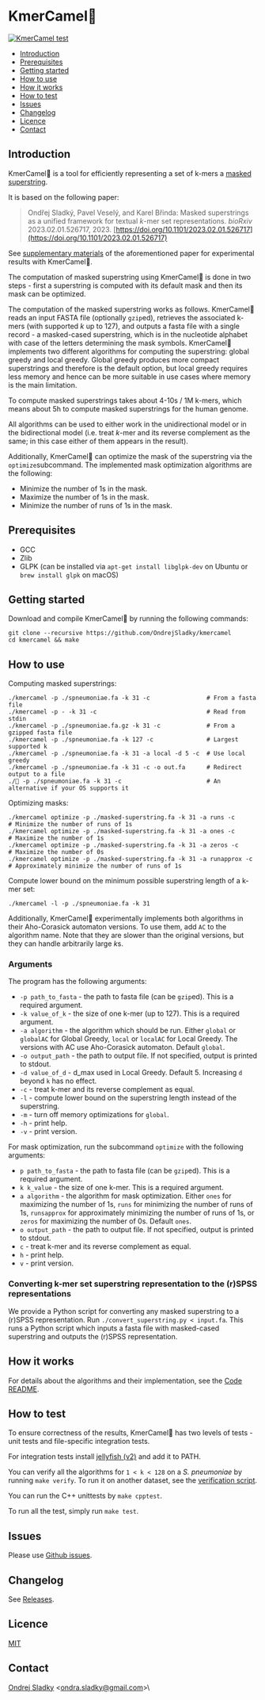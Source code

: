 # KmerCamel🐫
[![KmerCamel test](https://github.com/OndrejSladky/kmercamel/actions/workflows/ci.yml/badge.svg)](https://github.com/OndrejSladky/kmercamel/actions/)

<!-- vim-markdown-toc GFM -->

* [Introduction](#introduction)
* [Prerequisites](#prerequisites)
* [Getting started](#getting-started)
* [How to use](#how-to-use)
* [How it works](#how-it-works)
* [How to test](#how-to-test)
* [Issues](#issues)
* [Changelog](#changelog)
* [Licence](#licence)
* [Contact](#contact)

<!-- vim-markdown-toc -->

## Introduction

KmerCamel🐫 is a tool for efficiently representing a set of k-mers a [masked superstring](https://doi.org/10.1101/2023.02.01.526717).

It is based on the following paper:

> Ondřej Sladký, Pavel Veselý, and Karel Břinda: Masked superstrings as a unified framework for textual *k*-mer set representations. *bioRxiv* 2023.02.01.526717, 2023.
[https://doi.org/10.1101/2023.02.01.526717](https://doi.org/10.1101/2023.02.01.526717)

See [supplementary materials](https://github.com/karel-brinda/masked-superstrings-supplement) of the aforementioned paper for experimental results with KmerCamel🐫.

The computation of masked superstring using KmerCamel🐫 is done in two steps -
first a superstring is computed with its default mask and then its mask can be optimized.

The computation of the masked superstring works as follows. KmerCamel🐫 reads an input FASTA file (optionally `gzip`ed), retrieves the associated k-mers (with supported $k$ up to 127), and outputs
a fasta file with a single record - a masked-cased superstring, which is in the nucleotide alphabet with case of the letters determining the mask symbols.
KmerCamel🐫 implements two different algorithms for computing the superstring:
global greedy and local greedy. Global greedy produces more compact superstrings and therefore is the default option,
but local greedy requires less memory and hence can be more suitable in use cases where memory is the main limitation.

To compute masked superstrings takes about 4-10s / 1M k-mers, which means about 5h to compute masked superstrings for the human genome.

All algorithms can be used to either work in the unidirectional model or in the bidirectional model
(i.e. treat $k$-mer and its reverse complement as the same; in this case either of them appears in the result).

Additionally, KmerCamel🐫 can optimize the mask of the superstring via the `optimize`subcommand. The implemented mask optimization algorithms are the following:
- Minimize the number of 1s in the mask.
- Maximize the number of 1s in the mask.
- Minimize the number of runs of 1s in the mask.

## Prerequisites

* GCC
* Zlib
* GLPK (can be installed via `apt-get install libglpk-dev` on Ubuntu or `brew install glpk` on macOS)

## Getting started

Download and compile KmerCamel🐫 by running the following commands:

```
git clone --recursive https://github.com/OndrejSladky/kmercamel
cd kmercamel && make
```

## How to use

Computing masked superstrings:
```
./kmercamel -p ./spneumoniae.fa -k 31 -c                # From a fasta file
./kmercamel -p - -k 31 -c                               # Read from stdin
./kmercamel -p ./spneumoniae.fa.gz -k 31 -c             # From a gzipped fasta file
./kmercamel -p ./spneumoniae.fa -k 127 -c               # Largest supported k
./kmercamel -p ./spneumoniae.fa -k 31 -a local -d 5 -c  # Use local greedy
./kmercamel -p ./spneumoniae.fa -k 31 -c -o out.fa      # Redirect output to a file
./🐫 -p ./spneumoniae.fa -k 31 -c                        # An alternative if your OS supports it
```

Optimizing masks:
```
./kmercamel optimize -p ./masked-superstring.fa -k 31 -a runs -c        # Minimize the number of runs of 1s
./kmercamel optimize -p ./masked-superstring.fa -k 31 -a ones -c        # Maximize the number of 1s
./kmercamel optimize -p ./masked-superstring.fa -k 31 -a zeros -c       # Maximize the number of 0s
./kmercamel optimize -p ./masked-superstring.fa -k 31 -a runapprox -c   # Approximately minimize the number of runs of 1s
```

Compute lower bound on the minimum possible superstring length of a k-mer set:
```
./kmercamel -l -p ./spneumoniae.fa -k 31
```

Additionally, KmerCamel🐫 experimentally implements both algorithms in their Aho-Corasick automaton versions. To use them, add `AC` to the algorithm name.
Note that they are slower than the original versions, but they can handle arbitrarily large *k*s.

### Arguments

The program has the following arguments:

- `-p path_to_fasta` - the path to fasta file (can be `gzip`ed). This is a required argument.
- `-k value_of_k` - the size of one k-mer (up to 127). This is a required argument.
- `-a algorithm` - the algorithm which should be run. Either `global` or `globalAC` for Global Greedy, `local` or `localAC` for Local Greedy.
The versions with AC use Aho-Corasick automaton. Default `global`.
- `-o output_path` - the path to output file. If not specified, output is printed to stdout.
- `-d value_of_d` - d_max used in Local Greedy. Default 5. Increasing `d` beyond `k` has no effect.
- `-c` - treat k-mer and its reverse complement as equal.
- `-l` - compute lower bound on the superstring length instead of the superstring.
- `-m` - turn off memory optimizations for `global`.
- `-h` - print help.
- `-v` - print version.

For mask optimization, run the subcommand `optimize` with the following arguments:

- `p path_to_fasta` - the path to fasta file (can be `gzip`ed). This is a required argument.
- `k k_value` - the size of one k-mer. This is a required argument.
- `a algorithm` - the algorithm for mask optimization. Either `ones` for maximizing the number of 1s, `runs` for minimizing the number of runs of 1s, `runsapprox` for approximately minimizing the number of runs of 1s, or `zeros` for maximizing the number of 0s. Default `ones`.
- `o output_path` - the path to output file. If not specified, output is printed to stdout.
- `c` - treat k-mer and its reverse complement as equal.
- `h` - print help.
- `v` - print version.


### Converting k-mer set superstring representation to the (r)SPSS representations

We provide a Python script for converting any masked superstring to a (r)SPSS representation.
Run `./convert_superstring.py < input.fa`. This runs a Python script which inputs a fasta file with masked-cased superstring and outputs the (r)SPSS representation.

## How it works

For details about the algorithms and their implementation, see the [Code README](./src/README.md).

## How to test

To ensure correctness of the results, KmerCamel🐫 has two levels of tests - unit tests and file-specific integration tests.

For integration tests  install [jellyfish (v2)](https://github.com/gmarcais/Jellyfish)
and add it to PATH.

You can verify all the algorithms for `1 < k < 128` on a *S. pneumoniae* by running `make verify`.
To run it on another dataset, see the [verification script](./verify.py).

You can run the C++ unittests by `make cpptest`.

To run all the test, simply run `make test`.

## Issues

Please use [Github issues](https://github.com/OndrejSladky/kmercamel/issues).


## Changelog

See [Releases](https://github.com/OndrejSladky/kmercamel/releases).


## Licence

[MIT](https://github.com/OndrejSladky/kmercamel/blob/master/LICENSE.txt)


## Contact

[Ondrej Sladky](https://iuuk.mff.cuni.cz/~sladky/) \<ondra.sladky@gmail.com\>\

